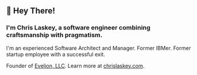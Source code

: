 ## 👋 Hey There!

### I'm Chris Laskey, a software engineer combining craftsmanship with pragmatism.

I'm an experienced Software Architect and Manager. Former IBMer. Former startup employee with a successful exit.

Founder of [Evelion, LLC](https://evelion.org). Learn more at [chrislaskey.com](https://chrislaskey.com).
